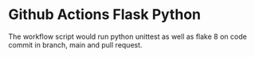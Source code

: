 # Github Actions Flask Python

The workflow script would run python unittest as well as flake 8 on code commit in branch, main and pull request.
